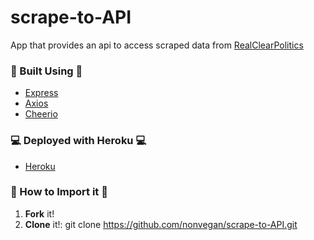 # scrape-to-API

App that provides an api to access scraped data from [RealClearPolitics](realclearpolitics.com)
### 🔧 Built Using 🔧
* [Express](https://www.npmjs.com/package/express)
* [Axios](https://www.npmjs.com/package/axios)
* [Cheerio](https://www.npmjs.com/package/cheerio)

### 💻 Deployed with Heroku  💻
* [Heroku](https://scrape-to-api.herokuapp.com/)
 

### 🔌 How to Import it 🔌
1. **Fork** it! 
2. **Clone** it!:
        git clone https://github.com/nonvegan/scrape-to-API.git
